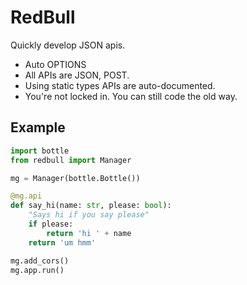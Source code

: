 RedBull
=======

Quickly develop JSON apis.


- Auto OPTIONS
- All APIs are JSON, POST.
- Using static types APIs are auto-documented.
- You're not locked in. You can still code the old way.


Example
-----

```python
import bottle
from redbull import Manager

mg = Manager(bottle.Bottle())

@mg.api
def say_hi(name: str, please: bool):
    "Says hi if you say please"
    if please:
        return 'hi ' + name
    return 'um hmm'

mg.add_cors()
mg.app.run()
```
